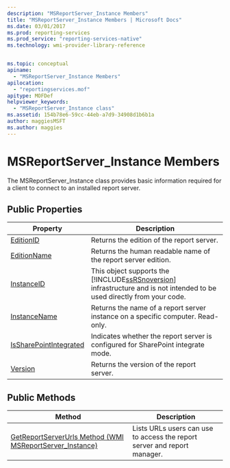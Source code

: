 ```yaml
---
description: "MSReportServer_Instance Members"
title: "MSReportServer_Instance Members | Microsoft Docs"
ms.date: 03/01/2017
ms.prod: reporting-services
ms.prod_service: "reporting-services-native"
ms.technology: wmi-provider-library-reference


ms.topic: conceptual
apiname: 
  - "MSReportServer_Instance Members"
apilocation: 
  - "reportingservices.mof"
apitype: MOFDef
helpviewer_keywords: 
  - "MSReportServer_Instance class"
ms.assetid: 154b78e6-59cc-44eb-a7d9-34908d1b6b1a
author: maggiesMSFT
ms.author: maggies
---
```

# MSReportServer_Instance Members
  The MSReportServer_Instance class provides basic information required for a client to connect to an installed report server.  
  
## Public Properties  
  
|Property|Description|  
|-|-|  
|[EditionID](../../reporting-services/wmi-provider-library-reference/msreportserver-instance-properties-editionid.md)|Returns the edition of the report server.|  
|[EditionName](../../reporting-services/wmi-provider-library-reference/msreportserver-instance-properties-editionname.md)|Returns the human readable name of the report server edition.|  
|[InstanceID](../../reporting-services/wmi-provider-library-reference/msreportserver-instance-properties-instanceid.md)|This object supports the [!INCLUDE[ssRSnoversion](../../includes/ssrsnoversion-md.md)] infrastructure and is not intended to be used directly from your code.|  
|[InstanceName](../../reporting-services/wmi-provider-library-reference/msreportserver-instance-properties-instancename.md)|Returns the name of a report server instance on a specific computer. Read-only.|  
|[IsSharePointIntegrated](../../reporting-services/wmi-provider-library-reference/msreportserver-instance-properties-issharepointintegrated.md)|Indicates whether the report server is configured for SharePoint integrate mode.|  
|[Version](../../reporting-services/wmi-provider-library-reference/msreportserver-instance-properties-version.md)|Returns the version of the report server.|  
  
## Public Methods  
  
|Method|Description|  
|-|-|  
|[GetReportServerUrls Method &#40;WMI MSReportServer_Instance&#41;](../../reporting-services/wmi-provider-library-reference/msreportserver-instance-methods-getreportserverurls.md)|Lists URLs users can use to access the report server and report manager.|  
  
  
